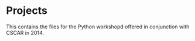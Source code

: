 Projects
========

This contains the files for the Python workshopd offered in conjunction with
CSCAR in 2014.

